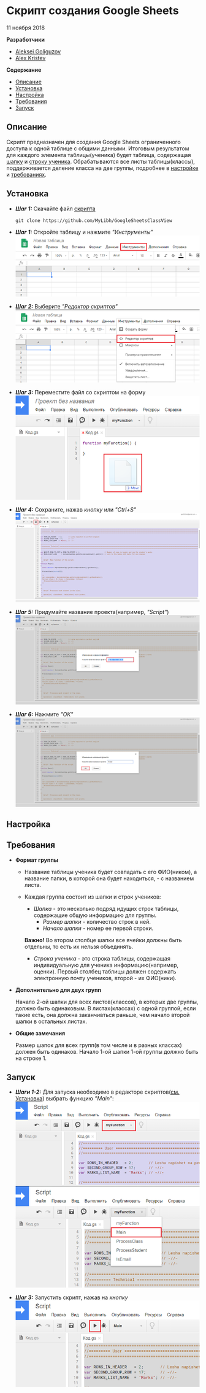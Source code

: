 # Скрипт создания Google Sheets
11 ноября 2018

**Разработчики**
* [Aleksei Goliguzov](https://github.com/MyLibh)  
* [Alex Kristev](https://github.com/kristevalex)  

**Содержание**
* [Описание](#s-About)
* [Установка](#s-Install)
* [Настройка](#s-Setup)
* [Требования](#s-Requirements)
* [Запуск](#s-Launch)

## <a name="s-About"></a> Описание

Скрипт предназначен для создания Google Sheets ограниченного доступа к одной таблице с общими данными.
Итоговым результатом для каждого элемента таблицы(ученика) будет таблица,
содержащая [шапку](#s-Requirements-Header) и [строку ученика](#s-Requirements-Student-Line).
Обрабатываются все листы таблицы(классы), поддерживается деление класса на две группы, подробнее в [настройке]() и [требованиях](#s-Requirements).

## <a name="s-Install"></a> Установка

* _**Шаг 1:**_ Скачайте файл [скрипта](src/Create-and-share-sheets-to-pupils.gs)
	```
	git clone https://github.com/MyLibh/GoogleSheetsClassView
	```

* _**Шаг 1:**_ Откройте таблицу и нажмите *"Инструменты"*
	![install-step1](res/Install/Step1.png)

* _**Шаг 2:**_ Выберите *"Редактор скриптов"*
	![install-step1](res/Install/Step2.png)

* _**Шаг 3:**_ Переместите файл со скриптом на форму
	![install-step1](res/Install/Step3.png)

* _**Шаг 4:**_ Сохраните, нажав *кнопку* или *"Ctrl+S"*
	![install-step1](res/Install/Step4.png)

* _**Шаг 5:**_ Придумайте название проекта(например, *"Script"*)
	![install-step1](res/Install/Step5.png)

* _**Шаг 6:**_ Нажмите *"ОК"*
	![install-step1](res/Install/Step6.png)

## <a name="#s-Setup"></a> Настройка

## <a name="s-Requirements"></a> Требования

* **Формат группы**

	* Название таблицы ученика будет совпадать с его ФИО(ником), а название папки, в которой она будет находиться, - с названием листа.

	* Каждая группа состоит из шапки и строк учеников:

		<a name="s-Requirements-Header"></a>
		* *Шапка* - это несколько подряд идущих строк таблицы, содержащие общую информацию для группы.		  
			* *Размер шапки* - количество строк в ней.
			* *Начало шапки* - номер ее первой строки.

		**Важно!** Во втором столбце шапки все ячейки должны быть отдельны, то есть их нельзя объединять.

		* <a name="s-Requirements-Student-Line"></a>
		  *Строка ученика* - это строка таблицы, содержащая индивидуальную для ученика информацию(например, оценки).
		  Первый столбец таблицы должен содержать электронную почту учеников, второй - их ФИО(ники).

* **Дополнительно для двух групп**

	Начало 2-ой шапки для всех листов(классов), в которых две группы, должно быть одинаковым.
	В листах(классах) с одной группой, если такие есть, она должна заканчивться раньше, чем начало второй шапки в остальных листах.

* **Общие замечания**

	Размер шапок для всех групп(в том числе и в разных классах) должен быть одинаков.
	Начало 1-ой шапки 1-ой группы должно быть на строке 1.

## <a name="s-Launch"></a> Запуск

* _**Шаги 1-2:**_ Для запуска необходимо в редакторе скриптов([см. Установка](#s-Install)) выбрать функцию *"Main"*:
	![install-step1](res/Launch/Step1.png)
	![install-step1](res/Launch/Step2.png)

* _**Шаг 3:**_ Запустить скрипт, нажав на *кнопку*
	![install-step1](res/Launch/Step3.png)
